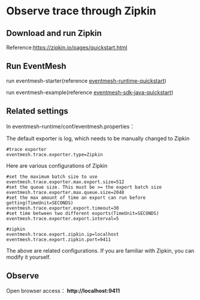 # Observe trace through Zipkin

## Download and run Zipkin

Reference:<https://zipkin.io/pages/quickstart.html>

## Run EventMesh

run eventmesh-starter(reference [eventmesh-runtime-quickstart](eventmesh-runtime-quickstart.md))

run eventmesh-example(reference [eventmesh-sdk-java-quickstart](eventmesh-sdk-java-quickstart.md))

## Related settings

In eventmesh-runtime/conf/eventmesh.properties：

The default exporter is log, which needs to be manually changed to Zipkin

```properties
#trace exporter
eventmesh.trace.exporter.type=Zipkin
```

Here are various configurations of Zipkin

```properties
#set the maximum batch size to use
eventmesh.trace.exporter.max.export.size=512
#set the queue size. This must be >= the export batch size
eventmesh.trace.exporter.max.queue.size=2048
#set the max amount of time an export can run before getting(TimeUnit=SECONDS)
eventmesh.trace.exporter.export.timeout=30
#set time between two different exports(TimeUnit=SECONDS)
eventmesh.trace.exporter.export.interval=5

#zipkin
eventmesh.trace.export.zipkin.ip=localhost
eventmesh.trace.export.zipkin.port=9411
```

The above are related configurations. If you are familiar with Zipkin, you can modify it yourself.

## Observe

Open browser access： **http://localhost:9411**
